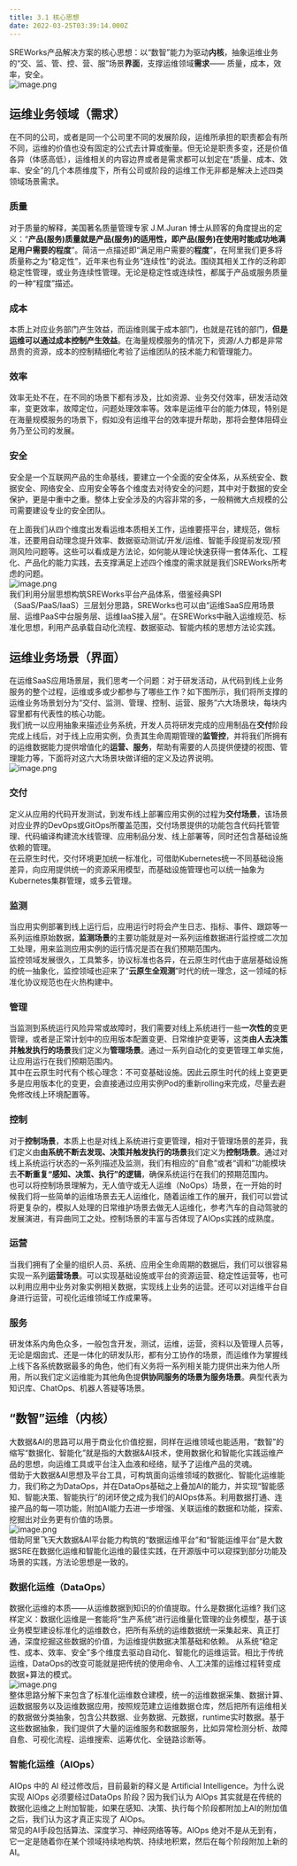 ```yaml
---
title: 3.1 核心思想
date: 2022-03-25T03:39:14.000Z
---
```



SREWorks产品解决方案的核心思想：以“数智”能力为驱动**内核**，抽象运维业务的“交、监、管、控、营、服”场景**界面**，支撑运维领域**需求**—— 质量，成本，效率，安全。<br />![image.png](./pictures/1648179554599-a4f13939-6327-4700-bc5d-13e107d99626.png)
<a name="xBgYj"></a>

## 运维业务领域（需求）
在不同的公司，或者是同一个公司里不同的发展阶段，运维所承担的职责都会有所不同，运维的价值也没有固定的公式去计算或衡量。但无论是职责多变，还是价值各异（体感高低），运维相关的内容边界或者是需求都可以划定在“质量、成本、效率、安全”的几个本质维度下，所有公司或阶段的运维工作无非都是解决上述四类领域场景需求。
<a name="tpqQa"></a>

### 质量
对于质量的解释，美国著名质量管理专家 J.M.Juran 博士从顾客的角度提出的定义：“**产品(服务)质量就是产品(服务)的适用性，即产品(服务)在使用时能成功地满足用户需要的程度**”。简洁一点描述即“满足用户需要的**程度**”，在阿里我们更多将质量称之为“稳定性”，近年来也有业务“连续性”的说法。围绕其相关工作的泛称即稳定性管理，或业务连续性管理。无论是稳定性或连续性，都属于产品或服务质量的一种“程度”描述。
<a name="bWCzc"></a>

### 成本
本质上对应业务部门产生效益，而运维则属于成本部门，也就是花钱的部门，**但是运维可以通过成本控制产生效益**。在海量规模服务的情况下，资源/人力都是非常昂贵的资源，成本的控制精细化考验了运维团队的技术能力和管理能力。
<a name="euxAz"></a>

### 效率
效率无处不在，在不同的场景下都有涉及，比如资源、业务交付效率，研发活动效率，变更效率，故障定位，问题处理效率等。效率是运维平台的能力体现，特别是在海量规模服务的场景下，假如没有运维平台的效率提升帮助，那将会整体阻碍业务乃至公司的发展。
<a name="EEFlA"></a>

### 安全
安全是一个互联网产品的生命基线，要建立一个全面的安全体系，从系统安全、数据安全、网络安全、应用安全等各个维度去对待安全的问题，其中对于数据的安全保护，更是中重中之重。整体上安全涉及的内容非常的多，一般稍微大点规模的公司需要建设专业的安全团队。

在上面我们从四个维度出发看运维本质相关工作，运维要搭平台，建规范，做标准，还要用自动理念提升效率、数据驱动测试/开发/运维、智能手段提前发现/预测风险问题等。这些可以看成是方法论，如何能从理论快速获得一套体系化、工程化、产品化的能力实践，去支撑满足上述四个维度的需求就是我们SREWorks所考虑的问题。<br />![image.png](./pictures/1648179554854-e99a4a89-fe97-42e3-9e94-033a5701ebc1.png)<br />我们利用分层思想构筑SREWorks平台产品体系，借鉴经典SPI（SaaS/PaaS/IaaS）三层划分思路，SREWorks也可以由“运维SaaS应用场景层、运维PaaS中台服务层、运维IaaS接入层”。在SREWorks中融入运维规范、标准化思想，利用产品承载自动化流程、数据驱动、智能内核的思想方法论实践。
<a name="Tpdhi"></a>

## 运维业务场景（界面）
在运维SaaS应用场景层，我们思考一个问题：对于研发活动，从代码到线上业务服务的整个过程，运维或多或少都参与了哪些工作？如下图所示，我们将所支撑的运维业务场景划分为“交付、监测、管理、控制、运营、服务”六大场景块，每块内容里都有代表性的核心功能。<br />我们统一以应用抽象来描述业务系统，开发人员将研发完成的应用制品在**交付**阶段完成上线后，对于线上应用实例，负责其生命周期管理的**监管控**，并将我们所拥有的运维数据能力提供增值化的**运营、服务**，帮助有需要的人员提供便捷的视图、管理能力等，下面将对这六大场景块做详细的定义及边界说明。<br />![image.png](./pictures/1648179555348-6ab0236e-2c6f-4bbe-957c-35010f1413ee.png)
<a name="RuwmB"></a>

### 交付
定义从应用的代码开发测试，到发布线上部署应用实例的过程为**交付场景**，该场景对应业界的DevOps或GitOps所覆盖范围，交付场景提供的功能包含代码托管管理、代码编译构建流水线管理、应用制品分发、线上部署等，同时还包含基础设施依赖的管理。<br />在云原生时代，交付环境更加统一标准化，可借助Kubernetes统一不同基础设施差异，向应用提供统一的资源采用模型，而基础设施管理也可以统一抽象为Kubernetes集群管理，或多云管理。
<a name="OUmzL"></a>

### 监测
当应用实例部署到线上运行后，应用运行时将会产生日志、指标、事件、跟踪等一系列运维原始数据，**监测场景**的主要功能就是对一系列运维数据进行监控或二次加工处理，用来监测应用实例的运行情况是否在我们预期范围内。<br />监控领域发展很久，工具繁多，协议标准也各异，在云原生时代由于底层基础设施的统一抽象化，监控领域也迎来了“**云原生全观测**”时代的统一理念，这一领域的标准化协议规范也在火热构建中。
<a name="me5QA"></a>

### 管理
当监测到系统运行风险异常或故障时，我们需要对线上系统进行一些**一次性的**变更管理，或者是正常计划中的应用版本配置变更、日常维护变更等，这类**由人去决策并触发执行的场景**我们定义为**管理场景**。通过一系列自动化的变更管理工单实施，让应用运行在我们预期范围内。<br />其中在云原生时代有个核心理念：不可变基础设施。因此云原生时代的线上变更更多是应用版本化的变更，会直接通过应用实例Pod的重新rolling来完成，尽量去避免修改线上环境配置等。
<a name="prN8o"></a>

### 控制
对于**控制场景**，本质上也是对线上系统进行变更管理，相对于管理场景的差异，我们定义由**由系统不断去发现、决策并触发执行的场景**我们定义为**控制场景**。通过对线上系统运行状态的一系列描述及监测，我们有相应的“自愈”或者“调和”功能模块去**不断重复“感知、决策、执行”的逻辑**，确保系统运行在我们的预期范围内。<br />也可以将控制场景理解为，无人值守或无人运维（NoOps）场景，在一开始的时候我们将一些简单的运维场景去无人运维化，随着运维工作的展开，我们可以尝试将更复杂的，模拟人处理的日常维护场景去做无人运维化，参考汽车的自动驾驶的发展演进，有异曲同工之处。控制场景的丰富与否体现了AIOps实践的成熟度。
<a name="UozwR"></a>

### 运营
当我们拥有了全量的组织人员、系统、应用全生命周期的数据后，我们可以很容易实现一系列**运营场景**。可以实现基础设施或平台的资源运营、稳定性运营等，也可以利用应用中业务对象实例相关数据，实现线上业务的运营。还可以对运维平台自身进行运营，可视化运维领域工作成果等。
<a name="ksBIZ"></a>

### 服务
研发体系内角色众多，一般包含开发，测试，运维，运营，资料以及管理人员等，无论是烟囱式、还是一体化的研发队形，都有分工协作的场景，而运维作为掌握线上线下各系统数据最多的角色，他们有义务将一系列相关能力提供出来为他人所用，所以我们定义运维能为其他角色提**供协同服务的场景为服务场景**。典型代表为知识库、ChatOps、机器人答疑等场景。

<a name="tccLK"></a>

## “数智”运维（内核）
大数据&AI的思路可以用于商业化价值挖掘，同样在运维领域也能适用，“数智”的缩写“数据化、智能化”就是指的大数据&AI技术，使用数据化和智能化实践运维产品的思想，向运维工具或平台注入血液和经络，赋予了运维产品的灵魂。<br />借助于大数据&AI思想及平台工具，可构筑面向运维领域的数据化、智能化运维能力，我们称之为DataOps，并在DataOps基础之上叠加AI的能力，并实现“智能感知、智能决策、智能执行”的闭环使之成为我们的AIOps体系。利用数据打通、连接产品的每一项功能，附加AI能力去进一步增强、关联运维的数据和功能，探索、挖掘出对业务更有价值的场景。<br />![image.png](./pictures/1648179555576-dd724b3b-d1d9-4673-ad6a-065aabc4fe39.png)<br />借助阿里飞天大数据&AI平台能力构筑的“数据运维平台”和“智能运维平台”是大数据SRE在数据化运维和智能化运维的最佳实践，在开源版中可以窥探到部分功能及场景的实践，方法论思想是一致的。
<a name="aQ6EH"></a>

### 数据化运维（DataOps）
数据化运维的本质——从运维数据到知识的价值提取。什么是数据化运维? 我们这样定义：数据化运维是一套能将“生产系统”进行运维量化管理的业务模型，基于该业务模型建设标准化的运维数仓，把所有系统的运维数据统一采集起来、真正打通，深度挖掘这些数据的价值，为运维提供数据决策基础和依赖。 从系统“稳定性、成本、效率、安全”多个维度去驱动自动化、智能化的运维运营。相比于传统运维，DataOps的改变可能就是把传统的使用命令、人工决策的运维过程转变成数据+算法的模式。<br />![image.png](./pictures/1648179555798-cc29a454-da4b-4e33-b219-8fe89403ce00.png)<br />整体思路分解下来包含了标准化运维数仓建模，统一的运维数据采集、数据计算、运数据服务以及运维数据应用，按照规范建立运维数据仓库，然后把所有运维相关的数据做分类抽象，包含公共数据、业务数据、元数据，runtime实时数据。基于这些数据抽象，我们提供了大量的运维服务和数据服务，比如异常检测分析、故障自愈、可视化流程、运维搜索、运筹优化、全链路诊断等。
<a name="djA3e"></a>

### 智能化运维（AIOps）
AIOps 中的 AI 经过修改后，目前最新的释义是 Artificial Intelligence。为什么说实现 AIOps 必须要经过DataOps 阶段？因为我们认为 AIOps 其实就是在传统的数据化运维之上附加智能，如果在感知、决策、执行每个阶段都附加上AI的附加值之后，我们认为这才真正实现了 AIOps。<br />常见的AI手段包括算法、深度学习、神经网络等等。AIOps 绝对不是从无到有，它一定是随着你在某个领域持续地构筑、持续地积累，然后在每个阶段附加上新的AI。
<a name="cyaSs"></a>

## 
